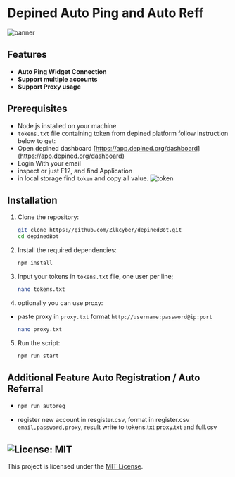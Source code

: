 # Depined Auto Ping and Auto Reff

![banner](image.png)

## Features

- **Auto Ping Widget Connection**
- **Support multiple accounts**
- **Support Proxy usage**

## Prerequisites

- Node.js installed on your machine
- `tokens.txt` file containing token from depined platform follow instruction below to get:
- Open depined dashboard [https://app.depined.org/dashboard](https://app.depined.org/dashboard)
- Login With your email
- inspect or just F12, and find Application
- in local storage find `token` and copy all value.
    ![token](image-1.png)

## Installation

1. Clone the repository:
    ```sh
    git clone https://github.com/Zlkcyber/depinedBot.git
    cd depinedBot
    ```

2. Install the required dependencies:
    ```sh
    npm install
    ```
3. Input your tokens in `tokens.txt` file, one user per line;
    ```sh
    nano tokens.txt
    ```
4. optionally you can use proxy: 
- paste proxy in `proxy.txt` format `http://username:password@ip:port` 
    ```sh
    nano proxy.txt
    ```
5. Run the script:
    ```sh
    npm run start
    ```

## Additional Feature Auto Registration / Auto Referral
-   ```bash
    npm run autoreg
    ```
- register new account in resgister.csv, format in register.csv `email,password,proxy`, result write to tokens.txt proxy.txt and full.csv

## ![License: MIT](https://img.shields.io/badge/License-MIT-yellow.svg)

This project is licensed under the [MIT License](LICENSE).